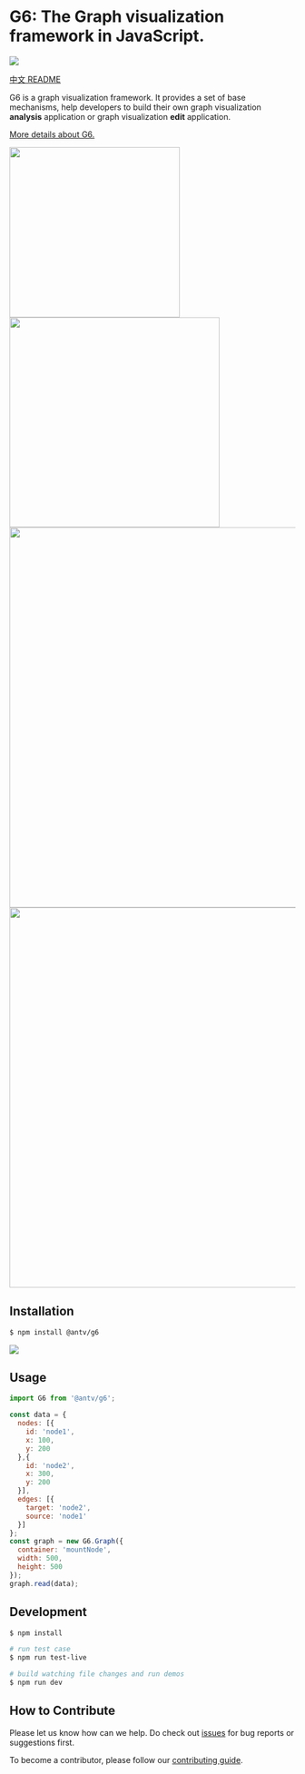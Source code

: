 # G6: The Graph visualization framework in JavaScript.

![](https://img.shields.io/badge/language-javascript-red.svg)

[中文 README](README-zh_CN.md)

G6 is a graph visualization framework. It provides a set of base mechanisms, help developers to build their own graph visualization **analysis** application or graph visualization **edit** application.

[More details about G6.](https://antv.alipay.com/zh-cn/g6/1.x/index.html)

<img src="https://gw.alipayobjects.com/zos/rmsportal/HQxYguinFOMIXrGQOABY.gif" width="300"/><img src="https://gw.alipayobjects.com/zos/rmsportal/JoZlKzpKunychGozAWKz.gif" width="370"/><img src="https://gw.alipayobjects.com/zos/rmsportal/nzmycBewjfxKDbepTDlT.gif" width="670"/><img src="https://gw.alipayobjects.com/zos/rmsportal/WVqnbgJmamdahbAuDpBL.gif" width="670"/>

## Installation

```bash
$ npm install @antv/g6
```

<img src="https://gw.alipayobjects.com/zos/rmsportal/qSUOQUhnRrHCLvEjhZGP.png" />

## Usage
```js
import G6 from '@antv/g6';

const data = {
  nodes: [{
    id: 'node1',
    x: 100,
    y: 200
  },{
    id: 'node2',
    x: 300,
    y: 200
  }],
  edges: [{
    target: 'node2',
    source: 'node1'
  }]
};
const graph = new G6.Graph({
  container: 'mountNode',
  width: 500,
  height: 500
});
graph.read(data);
```

## Development

```bash
$ npm install

# run test case
$ npm run test-live

# build watching file changes and run demos
$ npm run dev
```

## How to Contribute

Please let us know how can we help. Do check out [issues](https://github.com/antvis/g6/issues) for bug reports or suggestions first.

To become a contributor, please follow our [contributing guide](https://github.com/antvis/g6/blob/master/CONTRIBUTING.md).